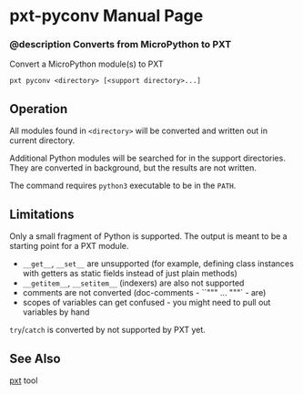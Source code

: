 # pxt-pyconv Manual Page

### @description Converts from MicroPython to PXT

Convert a MicroPython module(s) to PXT

```
pxt pyconv <directory> [<support directory>...]
```

## Operation

All modules found in `<directory>` will be converted and written out in current directory.

Additional Python modules will be searched for in the support directories. They are converted
in background, but the results are not written.

The command requires `python3` executable to be in the `PATH`.

## Limitations

Only a small fragment of Python is supported. The output is meant to be a starting
point for a PXT module.

* `__get__`, `__set__` are unsupported (for example, defining class instances with 
  getters as static fields instead of just plain methods)
* `__getitem__`, `__setitem__` (indexers) are also not supported
* comments are not converted (doc-comments - ``""" ... """` - are)
* scopes of variables can get confused - you might need to pull out variables by hand

`try`/`catch` is converted by not supported by PXT yet.

## See Also

[pxt](/cli) tool
